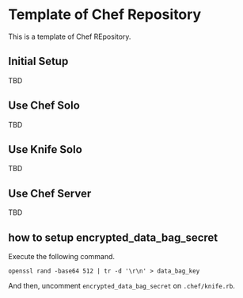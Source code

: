 Template of Chef Repository
===========================

This is a template of Chef REpository.

Initial Setup
-------------
TBD

Use Chef Solo
---------
TBD

Use Knife Solo
---------
TBD

Use Chef Server
---------------
TBD

how to setup encrypted_data_bag_secret
--------------------------------------

Execute the following command.

```
openssl rand -base64 512 | tr -d '\r\n' > data_bag_key
```

And then, uncomment `encrypted_data_bag_secret` on `.chef/knife.rb`.
